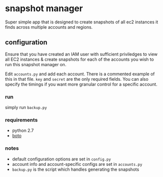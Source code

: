# snapshot manager

Super simple app that is designed to create snapshots of all ec2 instances it finds across multiple accounts and regions.

## configuration

Ensure that you have created an IAM user with sufficient priviledges to view all EC2 instances & create snapshots for each of the accounts you wish to run this snapshot manager on.

Edit `accounts.py` and add each account. There is a commented example of this in that file. `key` and `secret` are the only required fields. You can also specify the timings if you want more granular control for a specific account.

### run

simply run `backup.py`

### requirements

- python 2.7
- [boto](https://github.com/boto/boto)

### notes

 - default configuration options are set in `config.py`
 - account info and account-specific configs are set in `accounts.py`
 - `backup.py` is the script which handles generating the snapshots
